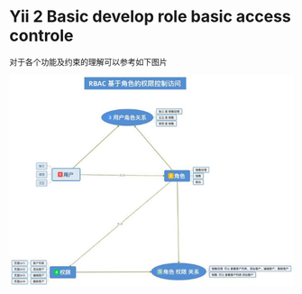 Yii 2 Basic develop role basic access controle
============================
对于各个功能及约束的理解可以参考如下图片

![image](https://github.com/BiggerHeader/rbac/raw/master/web/img/access_control.jpg)


